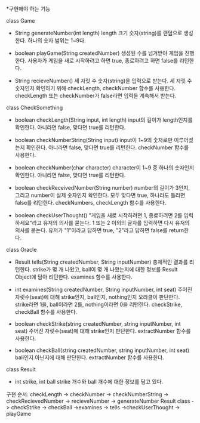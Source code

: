 *구현해야 하는 기능

class Game
- String generateNumber(int length)
length 크기 숫자(string)를 랜덤으로 생성한다. 하나의 숫자 범위는 1~9다.

- boolean playGame(String createdNumber)
생성된 수를 넘겨받아 게임을 진행한다. 사용자가 게임을 새로 시작하려고 하면 true, 종료하려고 하면 false를 리턴한다.

- String recieveNumber()
세 자릿 수 숫자(string)을 입력으로 받는다. 세 자릿 수 숫자인지 확인하기 위해 checkLength, checkNumber 함수를 사용한다.
checkLength 또는 checkNumber가 false라면 입력을 계속해서 받는다.



class CheckSomething
- boolean checkLength(String input, int length)
input의 길이가 length인지를 확인한다. 아니라면 false, 맞다면 true를 리턴한다.

- boolean checkNumberString(String input)
input이 1~9의 숫자로만 이루어졌는지 확인한다. 아니라면 false, 맞다면 true를 리턴한다. checkNumber 함수를 사용한다.

- boolean checkNumber(char character)
character이 1~9 중 하나의 숫자인지 확인한다. 아니라면 false, 맞다면 true를 리턴한다.

- boolean checkReceivedNumber(String number)
number의 길이가 3인지, 그리고 number이 실제 숫자인지 확인한다. 모두 맞다면 true, 하나라도 틀리면 false를 리턴한다.
checkNumbers, checkLength 함수를 사용한다.

- boolean checkUserThought()
"게임을 새로 시작하려면 1, 종료하려면 2를 입력하세요"라고 유저의 의사를 묻는다. 1 또는 2 이외의 글자를 입력하면 다시 유저의 의사를 묻는다.
유저가 "1"이라고 답하면 true, "2"라고 답하면 false를 return한다.



class Oracle
- Result tells(String createdNumber, String inputNumber)
총체적인 결과를 리턴한다. strike가 몇 개 나왔고, ball이 몇 개 나왔는지에 대한 정보를 Result Object에 담아 리턴한다.
examines 함수를 사용한다.

- int examines(String createdNumber, String inputNumber, int seat)
주어진 자릿수(seat)에 대해 strike인지, ball인지, nothing인지 오라클이 판단한다. strike라면 1을, ball이라면 2를, nothing이라면 0을 리턴한다.
checkStrike, checkBall 함수를 사용한다.

- boolean checkStrike(string createdNumber, string inputNumber, int seat)
주어진 자릿수(seat)에 대해 strike인지 판단한다. extractNumber 함수를 사용한다.

- boolean checkBall(string createdNumber, string inputNumber, int seat)
ball인지 아닌지에 대해 판단한다. extractNumber 함수를 사용한다.



class Result
- int strike, int ball
strike 개수와 ball 개수에 대한 정보를 담고 있다.


구현 순서:
checkLength -> checkNumber -> checkNumberString -> checkRecievedNumber -> recieveNumber -> generateNumber
    Result class  -> checkStrike -> checkBall ->examines -> tells ->checkUserThought -> playGame